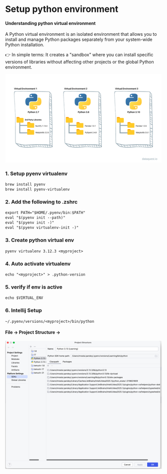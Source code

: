 # Setup python environment

#### Understanding python virtual environment
A Python virtual environment is an isolated environment that allows you to install and manage Python packages separately from your system-wide Python installation.

👉 In simple terms:
It creates a "sandbox" where you can install specific versions of libraries without affecting other projects or the global Python environment.

![python-envs.png](images/python-envs.png)

### 1. Setup pyenv virtualenv
```shell
brew install pyenv
brew install pyenv-virtualenv
```
### 2. Add the following to .zshrc
```shell
export PATH="$HOME/.pyenv/bin:$PATH"
eval "$(pyenv init --path)"
eval "$(pyenv init -)"
eval "$(pyenv virtualenv-init -)"
```
### 3. Create python virtual env
```shell
pyenv virtualenv 3.12.3 <myproject>
```

### 4. Auto activate virtualenv
```shell
echo "<myproject>" > .python-version
```

### 5. verify if env is active
```shell
echo $VIRTUAL_ENV
```

### 6. Intellij Setup 

```shell
~/.pyenv/versions/<myproject>/bin/python
```
#### File -> Project Structure ->
![setup-python.png](images/setup-python.png)
